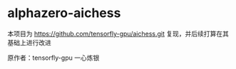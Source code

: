 # alphazero-aichess
<p> 本项目为
<a href="https://github.com/tensorfly-gpu/aichess.git">https://github.com/tensorfly-gpu/aichess.git</a>
复现，并后续打算在其基础上进行改进
<p> 原作者：tensorfly-gpu 一心炼银

#






